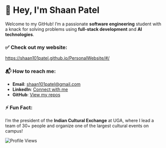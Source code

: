# 👋 Hey, I'm Shaan Patel

Welcome to my GitHub! I’m a passionate **software engineering** student with a knack for solving problems using **full-stack development** and **AI technologies**.

### ✅ Check out my website:
https://shaan101patel.github.io/PersonalWebsite/#/

### 📬 How to reach me:
- **Email**: shaan101patel@gmail.com
- **LinkedIn**: [Connect with me]([https://www.linkedin.com/in/your-linkedin](https://www.linkedin.com/in/shaanpatel25/))
- **GitHub**: [View my repos](https://github.com/shaan101patel)

### ⚡ Fun Fact:
I’m the president of the **Indian Cultural Exchange** at UGA, where I lead a team of 30+ people and organize one of the largest cultural events on campus!

![Profile Views](https://komarev.com/ghpvc/?username=shaan101patel&color=blue&style=flat)


